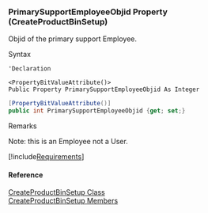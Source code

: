 ### PrimarySupportEmployeeObjid Property (CreateProductBinSetup)

Objid of the primary support Employee.

Syntax

```vbnet
'Declaration

<PropertyBitValueAttribute()>
Public Property PrimarySupportEmployeeObjid As Integer
```

```csharp
[PropertyBitValueAttribute()]
public int PrimarySupportEmployeeObjid {get; set;}
```

Remarks

Note: this is an Employee not a User.

[!include[Requirements](../partials/requirements.md)]

#### Reference

[CreateProductBinSetup Class](FChoice.Toolkits.Clarify~FChoice.Toolkits.Clarify.Interfaces.CreateProductBinSetup.md)  
[CreateProductBinSetup Members](FChoice.Toolkits.Clarify~FChoice.Toolkits.Clarify.Interfaces.CreateProductBinSetup_members.md)